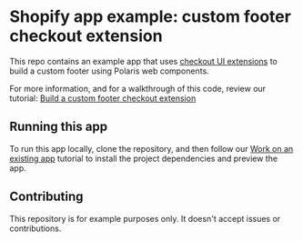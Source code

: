 # Shopify app example: custom footer checkout extension

This repo contains an example app that uses [checkout UI extensions](https://shopify.dev/docs/api/checkout-ui-extensions) to build a custom footer using Polaris web components.

For more information, and for a walkthrough of this code, review our tutorial: [Build a custom footer checkout extension](https://shopify.dev/docs/apps/checkout/header-footer/customize-footer?framework=react)

## Running this app

To run this app locally, clone the repository, and then follow our [Work on an existing app](https://shopify.dev/docs/apps/tools/cli/existing) tutorial to install the project dependencies and preview the app.

## Contributing

This repository is for example purposes only. It doesn't accept issues or contributions.
